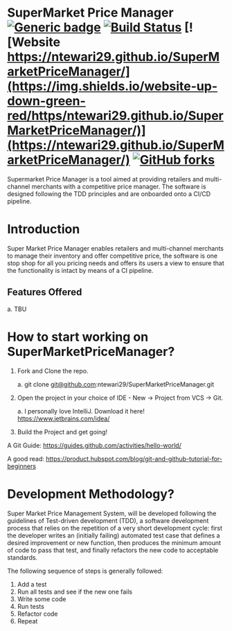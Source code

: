 # SuperMarket Price Manager [![Generic badge](https://img.shields.io/badge/Version-1.0-Green.svg)](https://ntewari29.github.io/SuperMarketPriceManager/) [![Build Status](https://travis-ci.org/ntewari29/SuperMarketPriceManager.svg?branch=master)](https://travis-ci.org/ntewari29/SuperMarketPriceManager) [![Website https://ntewari29.github.io/SuperMarketPriceManager/](https://img.shields.io/website-up-down-green-red/https/ntewari29.github.io/SuperMarketPriceManager/)](https://ntewari29.github.io/SuperMarketPriceManager/) [![GitHub forks](https://img.shields.io/github/forks/Naereen/StrapDown.js.svg?style=social&label=Fork&maxAge=2592000)](https://github.com/ntewari29/SuperMarketPriceManager/network)
Supermarket Price Manager is a tool aimed at providing retailers and multi-channel merchants with a competitive price manager. The software is designed following the TDD principles and are onboarded onto a CI/CD pipeline. 

# Introduction
Super Market Price Manager enables retailers and multi-channel merchants to manage their inventory and offer competitive price, the software is one stop shop for all you pricing needs and offers its users a view to ensure that the functionality is intact by means of a CI pipeline.

## Features Offered
   a. TBU

# How to start working on SuperMarketPriceManager?
1. Fork and Clone the repo.
   
   a. git clone git@github.com:ntewari29/SuperMarketPriceManager.git
2. Open the project in your choice of IDE - New -> Project from VCS -> Git.

   a. I personally love IntelliJ.
   Download it here! https://www.jetbrains.com/idea/
3. Build the Project and get going!

A Git Guide: https://guides.github.com/activities/hello-world/

A good read: https://product.hubspot.com/blog/git-and-github-tutorial-for-beginners

# Development Methodology?  
Super Market Price Management System, will be developed following the guidelines of Test-driven development (TDD), a software development process that relies on the repetition of a very short development cycle: first the developer writes an (initially failing) automated test case that defines a desired improvement or new function, then produces the minimum amount of code to pass that test, and finally refactors the new code to acceptable standards.

The following sequence of steps is generally followed:
1. Add a test 
2. Run all tests and see if the new one fails 
3. Write some code 
4. Run tests 
5. Refactor code 
6. Repeat 
